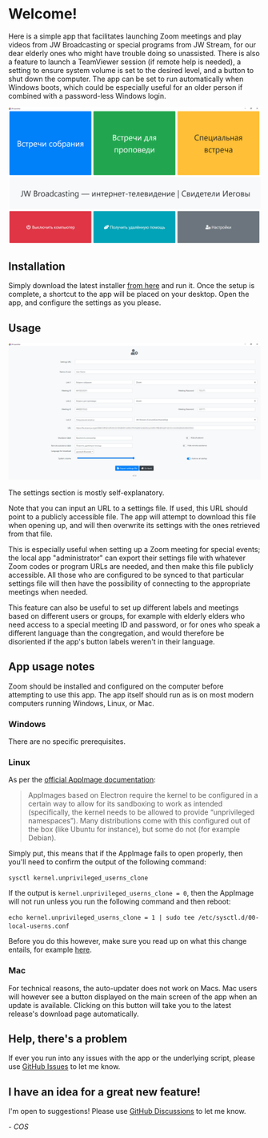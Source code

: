 # Welcome!

Here is a simple app that facilitates launching Zoom meetings and play videos from JW Broadcasting or special programs from JW Stream, for our dear elderly ones who might have trouble doing so unassisted. There is also a feature to launch a TeamViewer session (if remote help is needed), a setting to ensure system volume is set to the desired level, and a button to shut down the computer. The app can be set to run automatically when Windows boots, which could be especially useful for an older person if combined with a password-less Windows login.

![Main screen of app](https://github.com/sircharlo/jw-launcher/blob/main/screenshots/01-main.png?raw=true)

## Installation

Simply download the latest installer [from here](https://github.com/sircharlo/jw-launcher/releases/latest) and run it. Once the
setup is complete, a shortcut to the app will be placed on your desktop. Open the app, and configure the settings as you please.

## Usage

![Settings screen of app](https://github.com/sircharlo/jw-launcher/blob/main/screenshots/02-settings.png?raw=true)

The settings section is mostly self-explanatory.

Note that you can input an URL to a settings file. If used, this URL should point to a publicly accessible file. The app will attempt to download this file when opening up, and will then overwrite its settings with the ones retrieved from that file.

This is especially useful when setting up a Zoom meeting for special events; the local app "administrator" can export their settings file with whatever Zoom codes or program URLs are needed, and then make this file publicly accessible. All those who are configured to be synced to that particular settings file will then have the possibility of connecting to the appropriate meetings when needed.

This feature can also be useful to set up different labels and meetings based on different users or groups, for example with elderly elders who need access to a special meeting ID and password, or for ones who speak a different language than the congregation, and would therefore be disoriented if the app's button labels weren't in their language.

## App usage notes

Zoom should be installed and configured on the computer before attempting to use this app. The app itself should run as is on most modern computers running Windows, Linux, or Mac.

### Windows

There are no specific prerequisites.

### Linux

As per the [official AppImage documentation](https://docs.appimage.org/user-guide/troubleshooting/electron-sandboxing.html):

>AppImages based on Electron require the kernel to be configured in a certain way to allow for its sandboxing to work as intended (specifically, the kernel needs to be allowed to provide “unprivileged namespaces”). Many distributions come with this configured out of the box (like Ubuntu for instance), but some do not (for example Debian).

Simply put, this means that if the AppImage fails to open properly, then you'll need to confirm the output of the following command:

`sysctl kernel.unprivileged_userns_clone`

If the output is `kernel.unprivileged_userns_clone = 0`, then the AppImage will not run unless you run the following command and then reboot:

`echo kernel.unprivileged_userns_clone = 1 | sudo tee /etc/sysctl.d/00-local-userns.conf`

Before you do this however, make sure you read up on what this change entails, for example [here](https://lwn.net/Articles/673597/).

### Mac

For technical reasons, the auto-updater does not work on Macs. Mac users will however see a button displayed on the main screen of the app when an update is available. Clicking on this button will take you to the latest release's download page automatically.

## Help, there's a problem

If ever you run into any issues with the app or the underlying script, please use [GitHub Issues](https://github.com/sircharlo/jw-launcher/issues) to let me know.

## I have an idea for a great new feature!

I'm open to suggestions! Please use [GitHub Discussions](https://github.com/sircharlo/jw-launcher/discussions) to let me know.

*- COS*
